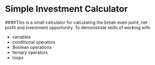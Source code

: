 # Simple Investment Calculator <br/>
####This is a small calculator for calculating the break-even point, net profit and investment opportunity.
To demonstrate skills of working with 

- variables
- conditional operators
- Boolean operations
- ternary operators
- loops